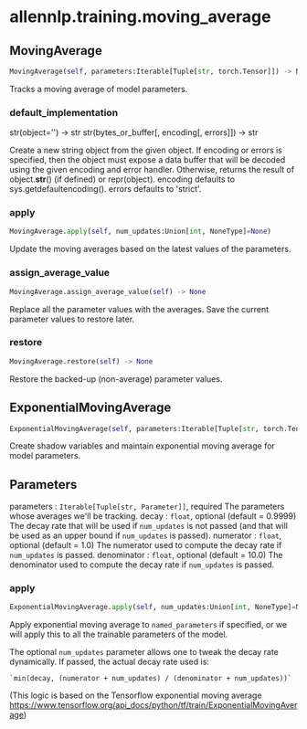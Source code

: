 # allennlp.training.moving_average

## MovingAverage
```python
MovingAverage(self, parameters:Iterable[Tuple[str, torch.Tensor]]) -> None
```

Tracks a moving average of model parameters.

### default_implementation
str(object='') -> str
str(bytes_or_buffer[, encoding[, errors]]) -> str

Create a new string object from the given object. If encoding or
errors is specified, then the object must expose a data buffer
that will be decoded using the given encoding and error handler.
Otherwise, returns the result of object.__str__() (if defined)
or repr(object).
encoding defaults to sys.getdefaultencoding().
errors defaults to 'strict'.
### apply
```python
MovingAverage.apply(self, num_updates:Union[int, NoneType]=None)
```

Update the moving averages based on the latest values of the parameters.

### assign_average_value
```python
MovingAverage.assign_average_value(self) -> None
```

Replace all the parameter values with the averages.
Save the current parameter values to restore later.

### restore
```python
MovingAverage.restore(self) -> None
```

Restore the backed-up (non-average) parameter values.

## ExponentialMovingAverage
```python
ExponentialMovingAverage(self, parameters:Iterable[Tuple[str, torch.Tensor]], decay:float=0.9999, numerator:float=1.0, denominator:float=10.0) -> None
```

Create shadow variables and maintain exponential moving average for model parameters.

Parameters
----------
parameters : ``Iterable[Tuple[str, Parameter]]``, required
    The parameters whose averages we'll be tracking.
decay : ``float``, optional (default = 0.9999)
    The decay rate that will be used if `num_updates` is not passed
    (and that will be used as an upper bound if `num_updates` is passed).
numerator : ``float``, optional (default = 1.0)
    The numerator used to compute the decay rate if ``num_updates`` is passed.
denominator : ``float``, optional (default = 10.0)
    The denominator used to compute the decay rate if ``num_updates`` is passed.

### apply
```python
ExponentialMovingAverage.apply(self, num_updates:Union[int, NoneType]=None) -> None
```

Apply exponential moving average to `named_parameters` if specified,
or we will apply this to all the trainable parameters of the model.

The optional `num_updates` parameter allows one to tweak the decay rate
dynamically. If passed, the actual decay rate used is:

    `min(decay, (numerator + num_updates) / (denominator + num_updates))`

(This logic is based on the Tensorflow exponential moving average
 https://www.tensorflow.org/api_docs/python/tf/train/ExponentialMovingAverage)

